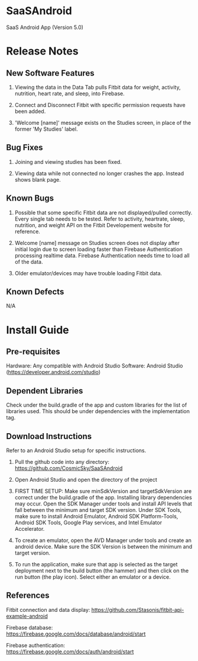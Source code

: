 # SaaSAndroid
SaaS Android App (Version 5.0)

# Release Notes

## New Software Features

1. Viewing the data in the Data Tab pulls Fitbit data for weight, activity, nutrition, heart rate, and sleep, into Firebase.

2. Connect and Disconnect Fitbit with specific permission requests have been added.

3. 'Welcome [name]' message exists on the Studies screen, in place of the former 'My Studies' label.

## Bug Fixes

1. Joining and viewing studies has been fixed.

2. Viewing data while not connected no longer crashes the app. Instead shows blank page.

## Known Bugs

1. Possible that some specific Fitbit data are not displayed/pulled correctly. Every single tab needs to be tested. Refer to activity, heartrate, sleep, nutrition, and weight API on the Fitbit Developement website for reference.

2. Welcome [name] message on Studies screen does not display after initial login due to screen loading faster than Firebase Authentication processing realtime data. Firebase Authentication needs time to load all of the data.

3. Older emulator/devices may have trouble loading Fitbit data.

## Known Defects

N/A

# Install Guide

## Pre-requisites

Hardware: Any compatible with Android Studio
Software: Android Studio (https://developer.android.com/studio)

## Dependent Libraries

Check under the build.gradle of the app and custom libraries for the list of libraries used. This should be under dependencies with the implementation tag.

## Download Instructions

Refer to an Android Studio setup for specific instructions.

1. Pull the github code into any directory: https://github.com/CosmicSky/SaaSAndroid

2. Open Android Studio and open the directory of the project

3. FIRST TIME SETUP: Make sure minSdkVersion and targetSdkVersion are correct under the build.gradle of the app. Installing library dependencies may occur. Open the SDK Manager under tools and install API levels that fall between the minimum and target SDK version. Under SDK Tools, make sure to install Android Emulator, Android SDK Platform-Tools, Android SDK Tools, Google Play services, and Intel Emulator Accelerator.

4. To create an emulator, open the AVD Manager under tools and create an android device. Make sure the SDK Version is between the minimum and target version.

5. To run the application, make sure that app is selected as the target deployment next to the build button (the hammer) and then click on the run button (the play icon). Select either an emulator or a device.

## References

Fitbit connection and data display: https://github.com/Stasonis/fitbit-api-example-android

Firebase database: https://firebase.google.com/docs/database/android/start

Firebase authentication: https://firebase.google.com/docs/auth/android/start
